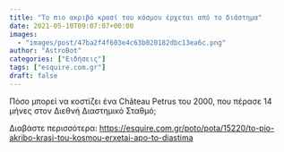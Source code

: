 ```yaml
---
title: "Το πιο ακριβό κρασί του κόσμου έρχεται από το διάστημα"
date: 2021-05-10T09:07:07+00:00
images:
  - "images/post/47ba2f4f603e4c63b020182dbc13ea6c.png"
author: "AstroBot"
categories: ["Ειδήσεις"]
tags: ["esquire.com.gr"]
draft: false
---
```


Πόσο μπορεί να κοστίζει ένα Château Petrus του 2000, που πέρασε 14 μήνες στον Διεθνή Διαστημικό Σταθμό;

Διαβάστε περισσότερα: https://esquire.com.gr/poto/pota/15220/to-pio-akribo-krasi-tou-kosmou-erxetai-apo-to-diastima
